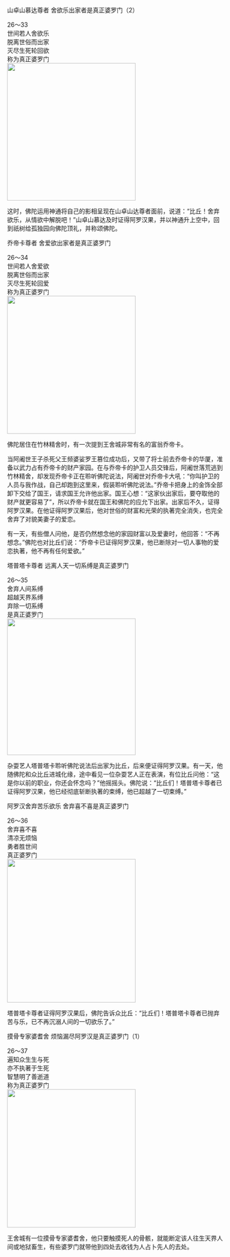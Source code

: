 山卓山慕达尊者 舍欲乐出家者是真正婆罗门（2）

<div class="e2">
<div>
26～33<br>
 世间若人舍欲乐<br>
 脱离世俗而出家<br>
 灭尽生死轮回欲<br>
 称为真正婆罗门
</div>
<img src="images/fjj-103-1.jpg" width="300" height="320"/>
</div>

这时，佛陀运用神通将自己的影相呈现在山卓山达尊者面前，说道：“比丘！舍弃欲乐，从情欲中解脱吧！”山卓山慕达及时证得阿罗汉果，并以神通升上空中，回到祇树给孤独园向佛陀顶礼，并称颂佛陀。

乔帝卡尊者 舍爱欲出家者是真正婆罗门

<div class="e2">
<div>
26～34<br>
 世间若人舍爱欲<br>
 脱离世俗而出家<br>
 灭尽生死轮回爱<br>
 称为真正婆罗门
</div>
<img src="images/fjj-103-2.jpg" width="300" height="321"/>
</div>

佛陀居住在竹林精舍时，有一次提到王舍城非常有名的富翁乔帝卡。

当阿阇世王子杀死父王频婆娑罗王篡位成功后，又带了将士前去乔帝卡的华厦，准备以武力占有乔帝卡的财产家园。在与乔帝卡的护卫人员交锋后，阿阇世落荒逃到竹林精舍，却发现乔帝卡正在聆听佛陀说法，阿阇世对乔帝卡大吼：“你叫护卫的人员与我作战，自己却跑到这里来，假装聆听佛陀说法。”乔帝卡把身上的金饰全部卸下交给了国王，请求国王允许他出家。国王心想：“这家伙出家后，要夺取他的财产就更容易了”，所以乔帝卡就在国王和佛陀的应允下出家。出家后不久，证得阿罗汉果。在他证得阿罗汉果后，他对世俗的财富和光荣的执著完全消失，也完全舍弃了对貌美妻子的爱恋。

有一天，有些僧人问他，是否仍然想念他的家园财富以及爱妻时，他回答：“不再想念。”佛陀也对比丘们说：“乔帝卡已证得阿罗汉果，他已断除对一切人事物的爱恋执著，他不再有任何爱欲。”

塔普塔卡尊者 远离人天一切系缚是真正婆罗门

<div class="e2">
<div>
26～35<br>
 舍弃人间系缚<br>
 超越天界系缚<br>
 弃除一切系缚<br>
 是真正婆罗门
</div>
<img src="images/fjj-103-3.jpg" width="300" height="318"/>
</div>

杂耍艺人塔普塔卡聆听佛陀说法后出家为比丘，后来便证得阿罗汉果。有一天，他随佛陀和众比丘进城化缘，途中看见一位杂耍艺人正在表演，有位比丘问他：“这是你以前的职业，你还会怀念吗？”他摇摇头。佛陀说：“比丘们！塔普塔卡尊者已证得阿罗汉果，他已经彻底斩断执著的束缚，他已超越了一切束缚。”

阿罗汉舍弃苦乐欲乐 舍弃喜不喜是真正婆罗门

<div class="e2">
<div>
26～36<br>
 舍弃喜不喜<br>
 清凉无烦恼<br>
 勇者胜世间<br>
 真正婆罗门
</div>
<img src="images/fjj-103-4.jpg" width="300" height="334"/>
</div>

塔普塔卡尊者证得阿罗汉果后，佛陀告诉众比丘：“比丘们！塔普塔卡尊者已抛弃苦与乐，已不再沉溺人间的一切欲乐了。”

摸骨专家婆耆舍 烦恼漏尽阿罗汉是真正婆罗门（1）

<div class="e2">
<div>
26～37<br>
 遍知众生生与死<br>
 亦不执著于生死<br>
 智慧明了善逝道<br>
 称为真正婆罗门
</div>
<img src="images/fjj-103-5.jpg" width="300" height="322"/>
</div>

王舍城有一位摸骨专家婆耆舍，他只要触摸死人的骨骸，就能断定该人往生天界人间或地狱畜生，有些婆罗门就带他到四处去收钱为人占卜先人的去处。
